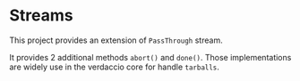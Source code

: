 # Streams

This project provides an extension of `PassThrough` stream.

It provides 2 additional methods `abort()` and `done()`. Those implementations are widely use in the verdaccio core for handle `tarballs`.